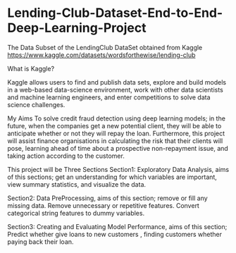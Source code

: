 # Lending-Club-Dataset-End-to-End-Deep-Learning-Project

The Data
Subset of the LendingClub DataSet obtained from Kaggle https://www.kaggle.com/datasets/wordsforthewise/lending-club

What is Kaggle?

Kaggle allows users to find and publish data sets, explore and build models in a web-based data-science environment, work with other data scientists and machine learning engineers, and enter competitions to solve data science challenges.

My Aims
To solve credit fraud detection using deep learning models; in the future, when the companies get a new potential client, they will be able to anticipate whether or not they will repay the loan. Furthermore, this project will assist finance organisations in calculating the risk that their clients will pose, learning ahead of time about a prospective non-repayment issue, and taking action according to the customer.

This project will be Three Sections
Section1: Exploratory Data Analysis, aims of this sections; get an understanding for which variables are important, view summary statistics, and visualize the data.

Section2: Data PreProcessing, aims of this section; remove or fill any missing data. Remove unnecessary or repetitive features. Convert categorical string features to dummy variables.

Section3: Creating and Evaluating Model Performance, aims of this section; Predict whether give loans to new customers , finding customers whether paying back their loan.
